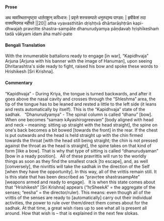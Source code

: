 #### Prose 

अथ व्यवस्थितान्दृष्ट्वा धार्तराष्ट्रान् कपिध्वज: |
प्रवृत्ते शस्त्रसम्पाते धनुरुद्यम्य पाण्डव: |
हृषीकेशं तदा वाक्यमिदमाह महीपते ||20||
atha vyavasthitān dṛiṣhṭvā dhārtarāṣhṭrān kapi-dhwajaḥ
pravṛitte śhastra-sampāte dhanurudyamya pāṇḍavaḥ
hṛiṣhīkeśhaṁ tadā vākyam idam āha mahī-pate

 #### Bengali Translation 

With the innumerable battalions ready to engage [in war], “Kapidhvaja” Arjuna [Arjuna with his banner with the image of Hanuman], upon seeing Dhritarashtra's side ready to fight, raised his bow and spoke these words to Hrishikesh [Sri Krishna].

 #### Commentary 

“Kapidhvaja” - During Kriya, the tongue is turned backwards, and after it goes above the nasal cavity and crosses through the “Shleshma” area, the tip of the tongue has to be leaned and rested a little to the left side (it leans and rests automatically by itself). This is the “Kapidhvaja” state of the sadhak.
 
“Dhanurudyamya” - The spinal column is called “dhanu” [bow]. When one becomes “samaṃ kAyashirogreevaṃ” [body aligned with head and neck – meaning: sitting up straight with the head straight], the spine on one's back becomes a bit bowed [towards the front] in the rear. If the chest is put outwards and the head is held straight up with the chin firmed towards the throat [with the head still being straight; the chin is not pressed against the throat as the head is straight], the spine takes on that kind of form [like a bow]. That is why that type of sitting is called “dhanurudyaman” [bow in a ready position].
 
All of these pravrittis will run to the worldly things as soon as they find the smallest crack [to escape], and, as well [conversely], the nivrittis will take the sadhak in the direction of the Self [when they have the opportunity]. In this way, all of the vrittis remain still. It is this state that has been described as “pravṛtee shastrasampAte” [weapons armed and ready to engage].
 
It is when this state comes about that “Hrishikesh” [Sri Krishna] appears (“hṛSheekA” = the aggregate of the senses; “eesha” = the director/ruler). This means: even though all of the vrittis of the senses are ready to [automatically] carry out their individual activities, the power to rule over them/direct them comes about for the sadhak. At that time, a great wish rises up to see what all is present all around. How that wish is – that is explained in the next few slokas.